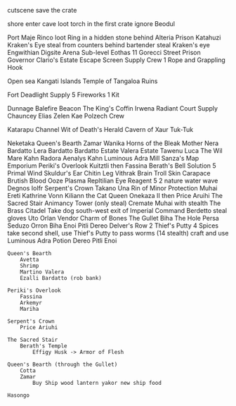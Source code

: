 cutscene
    save the crate

shore
    enter cave
        loot torch in the first crate 
        ignore Beodul

Port Maje
    Rinco
    loot Ring in a hidden stone behind Alteria
    Prison
    Katahuzi
    Kraken's Eye
        steal from counters behind bartender
        steal Kraken's eye
    Engwithian Digsite
    Arena Sub-level
        Eothas 11
    Gorecci Street
    Prison
    Governor Clario's Estate
    Escape Screen
        Supply
            Crew
            1 Rope and Grappling Hook

Open sea
    Kangati Islands
        Temple of Tangaloa Ruins

Fort Deadlight
    Supply
        5 Fireworks
        1 Kit

Dunnage
    Balefire Beacon
    The King's Coffin
        Irwena
    Radiant Court
    Supply
        Chauncey
        Elias Zelen
        Kae Polzech
        Crew

Katarapu Channel
    Wit of Death's Herald
    Cavern of Xaur Tuk-Tuk

Neketaka
    Queen's Bearth
        Zamar
        Wanika
            Horns of the Bleak Mother
        Nera Bardatto
        Lera Bardatto
        Bardatto Estate
        Valera Estate
        Tawenu
        Luca
        The Wil Mare
            Kahn
            Radora
            Aenalys
            Kahn
        Luminous Adra Mill
        Sanza's Map Emporium
    Periki's Overlook
        Kuitztli then Fassina
            Berath's Bell
            Solution 5
            Primal Wind
            Skuldur's Ear
            Chitin Leg
            Vithrak Brain
            Troll Skin
            Carapace
            Brutish Blood
            Ooze Plasma
            Repltilian Eye
            Reagent 5
            2 nature water wave
        Degnos
        Iolfr
    Serpent's Crown
        Takano
        Una
            Rin of Minor Protection
        Muhai
        Ereti
            Kathrine Vonn Kiliann the Cat
        Queen Onekaza II then Price Aruihi
    The Sacred Stair
        Animancy Tower (only steal)
        Cremate Muhai with stealth
    The Brass Citadel
        Take dog south-west exit of Imperial Command
        Berdetto steal gloves
        Uto
        Orlan Vendor
            Charm of Bones
    The Gullet
        Biha
        The Hole
            Persa
            Seduzo
            Orron
        Biha
        Enoi
        Pitli
        Dereo
        Delver's Row
            2 Thief's Putty
            4 Spices
            take second shell, use Thief's Putty to pass worms (14 stealth)
            craft and use Luminous Adra Potion
        Dereo
        Pitli
        Enoi
    
    Queen's Bearth
        Avetta
        Shrimp
        Martino Valera
        Ezalli Bardatto (rob bank)
    
    Periki's Overlook
        Fassina
        Arkemyr
        Mariha

    Serpent's Crown
        Price Ariuhi

    The Sacred Stair
        Berath's Temple
            Effigy Husk -> Armor of Flesh

    Queen's Bearth (through the Gullet)
        Cotta
        Zamar
            Buy Ship wood lantern yakor new ship food

    Hasongo